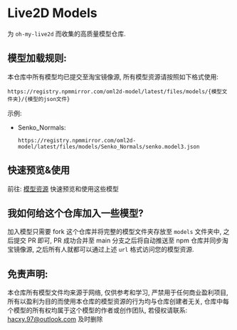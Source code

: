 # Live2D Models

为 `oh-my-live2d` 而收集的高质量模型仓库.

## 模型加载规则:

本仓库中所有模型均已提交至淘宝镜像源, 所有模型资源请按照如下格式使用:

`https://registry.npmmirror.com/oml2d-model/latest/files/models/{模型文件夹}/{模型的json文件}`

示例:

- Senko_Normals:

  `https://registry.npmmirror.com/oml2d-model/latest/files/models/Senko_Normals/senko.model3.json`

## 快速预览&使用

前往: [模型资源](https://oml2d.com/guide/models.html) 快速预览和使用这些模型

## 我如何给这个仓库加入一些模型?

加入模型只需要 fork 这个仓库并将完整的模型文件夹存放至 `models` 文件夹中, 之后提交 PR 即可, PR 成功合并至 main 分支之后将自动推送至 npm 仓库并同步淘宝镜像源, 之后所有人就都可以通过上述 `url` 格式访问您的模型资源.

## 免责声明:

本仓库所有模型文件均来源于网络, 仅供参考和学习, 严禁用于任何商业盈利项目, 所有以盈利为目的而使用本仓库的模型资源的行为均与仓库创建者无关, 仓库中每个模型的所有权均属于这个模型的作者或创作团队, 若侵权请联系: hacxy.97@outlook.com 及时删除
